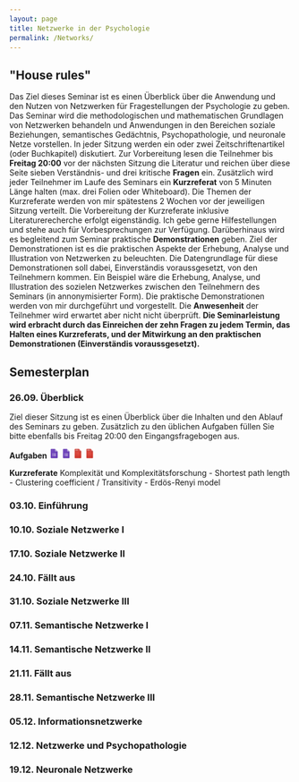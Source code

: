 ```yaml
---
layout: page
title: Netzwerke in der Psychologie
permalink: /Networks/
---
```

## "House rules"

Das Ziel dieses Seminar ist es einen Überblick über die Anwendung und den Nutzen von Netzwerken für Fragestellungen der Psychologie zu geben. Das Seminar wird die methodologischen und mathematischen Grundlagen von Netzwerken behandeln und Anwendungen in den Bereichen soziale Beziehungen, semantisches Gedächtnis, Psychopathologie, und neuronale Netze vorstellen. In jeder Sitzung werden ein oder zwei Zeitschriftenartikel (oder Buchkapitel) diskutiert. Zur Vorbereitung lesen die Teilnehmer bis <b>Freitag 20:00</b> vor der nächsten Sitzung die Literatur und reichen über diese Seite sieben Verständnis- und drei kritische <b>Fragen</b> ein. Zusätzlich wird jeder Teilnehmer im Laufe des Seminars ein <b>Kurzreferat</b> von 5 Minuten Länge halten (max. drei Folien oder Whiteboard). Die Themen der Kurzreferate werden von mir spätestens 2 Wochen vor der jeweiligen Sitzung verteilt. Die Vorbereitung der Kurzreferate inklusive Literaturerecherche erfolgt eigenständig. Ich gebe gerne Hilfestellungen und stehe auch für Vorbesprechungen zur Verfügung. Darüberhinaus wird es begleitend zum Seminar praktische <b>Demonstrationen</b> geben. Ziel der Demonstrationen ist es die praktischen Aspekte der Erhebung, Analyse und Illustration von Netzwerken zu beleuchten. Die Datengrundlage für diese Demonstrationen soll dabei, Einverständis voraussgesetzt, von den Teilnehmern kommen. Ein Beispiel wäre die Erhebung, Analyse, und Illustration des sozielen Netzwerkes zwischen den Teilnehmern des Seminars (in annonymisierter Form). Die praktische Demonstrationen werden von mir durchgeführt und vorgestellt. Die <b>Anwesenheit</b> der Teilnehmer wird erwartet aber nicht nicht überprüft. <b>Die Seminarleistung wird erbracht durch das Einreichen der zehn Fragen zu jedem Termin, das Halten eines Kurzreferats, und der Mitwirkung an den praktischen Demonstrationen (Einverständis voraussgesetzt).</b>


## Semesterplan

### 26.09. Überblick
Ziel dieser Sitzung ist es einen Überblick über die Inhalten und den Ablauf des Seminars zu geben. Zusätzlich zu den üblichen Aufgaben füllen Sie bitte ebenfalls bis Freitag 20:00 den Eingangsfragebogen aus.

<b>Aufgaben</b>
<a href="/q0_networks/" ><img src="/images/GoogleForms.png" alt="GoogleIcon" height="18"/></a>
<a href="/q1_networks/" ><img src="/images/GoogleForms.png" alt="GoogleIcon" height="18"/></a>
<a href="{{site.url}}/_Networks/Literature/Barabasi2012NetworkTakeover.pdf" ><img src="/images/PDFIcon.png" alt="GoogleIcon" height="18" width = "17"/></a>
<a href="{{site.url}}/_Networks/Literature/WattsStrogatz1998CollectiveDynamicsSmallWorld.pdf" ><img src="/images/PDFIcon.png" alt="GoogleIcon" height="18" width = "17"/></a>

<b>Kurzreferate</b>
Komplexität und Komplexitätsforschung - Shortest path length - Clustering coefficient / Transitivity - Erdös-Renyi model



### 03.10. Einführung




### 10.10. Soziale Netzwerke I

### 17.10. Soziale Netzwerke II

### 24.10. Fällt aus

### 31.10. Soziale Netzwerke III

### 07.11. Semantische Netzwerke I

### 14.11. Semantische Netzwerke II

### 21.11. Fällt aus

### 28.11. Semantische Netzwerke III

### 05.12. Informationsnetzwerke

### 12.12. Netzwerke und Psychopathologie

### 19.12. Neuronale Netzwerke
